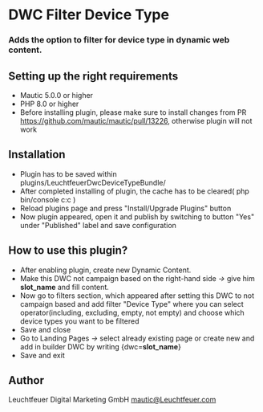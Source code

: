 # DWC Filter Device Type

### Adds the option to filter for device type in dynamic web content.

## Setting up the right requirements 

- Mautic 5.0.0 or higher
- PHP 8.0 or higher
- Before installing plugin, please make sure to install changes from PR https://github.com/mautic/mautic/pull/13226, otherwise plugin will not work

## Installation
- Plugin has to be saved within plugins/LeuchtfeuerDwcDeviceTypeBundle/
- After completed installing of plugin, the cache has to be cleared( php bin/console c:c )
- Reload plugins page and press "Install/Upgrade Plugins" button
- Now plugin appeared, open it and publish by switching to button "Yes" under "Published" label and save configuration

## How to use this plugin?
- After enabling plugin, create new Dynamic Content. 
- Make this DWC not campaign based on the right-hand side *->* give him **slot_name** and fill content. 
- Now go to filters section, which appeared after setting this DWC to not campaign based and add filter "Device Type" where you can select operator(including, excluding, empty, not empty) and choose which device types you want to be filtered
- Save and close
- Go to Landing Pages *->* select already existing page or create new and add in builder DWC by writing {dwc=**slot_name**}
- Save and exit

## Author
Leuchtfeuer Digital Marketing GmbH
mautic@Leuchtfeuer.com
